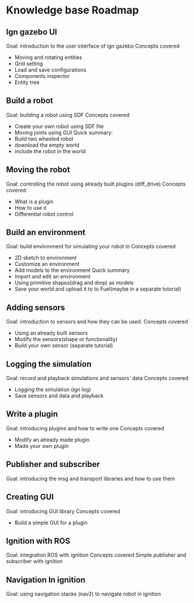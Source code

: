# Knowledge base Roadmap

## Ign gazebo UI

Goal: introduction to the user interface of ign gazebo
Concepts covered

* Moving and rotating entities
* Grid setting
* Load and save configurations
* Components inspector
* Entity tree

## Build a robot

Goal: building a robot using SDF
Concepts covered

* Create your own robot using SDF file
* Moving joints using GUI
Quick summary:
* Build two wheeled robot
* download the empty world
* include the robot in the world

## Moving the robot

Goal: controlling the robot using already built plugins (diff_drive)
Concepts covered:

* What is a plugin
* How to use it
* Differential robot control

## Build an environment

Goal: build environment for simulating your robot in
Concepts covered

* 2D sketch to environment
* Customize an environment
* Add models to the environment
Quick summary
* Import and edit an environment
* Using primitive shapes(drag and drop) as models
* Save your world and upload it to to Fuel(maybe in a separate tutorial)

## Adding sensors

Goal: introduction to sensors and how they can be used.
Concepts covered

* Using an already built sensors
* Modify the sensors(shape or functionality)
* Build your own sensor (separate tutorial)

## Logging the simulation

Goal: record and playback simulations and sensors’ data
Concepts covered

* Logging the simulation (ign log)
* Save sensors and data and playback

## Write a plugin

Goal: introducing plugins and how to write one
Concepts covered

* Modify an already made plugin
* Made your own plugin

## Publisher and subscriber

Goal: introducing the msg and transport libraries and how to use them

## Creating GUI

Goal: introducing GUI library
Concepts covered

* Build a simple GUI for a plugin

## Ignition with ROS

Goal: integration ROS with ignition
Concepts covered
Simple publisher and subscriber with ignition

## Navigation In ignition

Goal: using navigation stacks (nav2) to navigate robot in ignition
